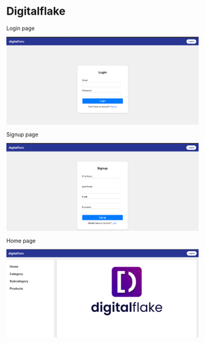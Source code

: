 # Digitalflake

Login page

![Login page](/img/login.png)

Signup page

![Signup page](/img/signup.png)

Home page

![Home page](/img/home.png)